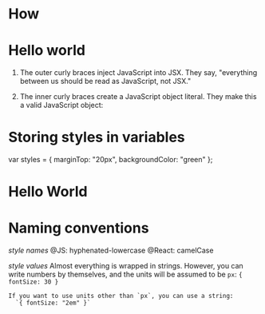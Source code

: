 # How
  <h1 style={{ color: 'red' }}>Hello world</h1>

  1. The outer curly braces inject JavaScript into JSX. They say, "everything between us should be read as JavaScript, not JSX."

  2. The inner curly braces create a JavaScript object literal. They make this a valid JavaScript object:

# Storing styles in variables
  var styles = {
    marginTop:       "20px",
    backgroundColor: "green"
  };

  <h1 style={styles}>Hello World</h1>

# Naming conventions
  *style names*
    @JS: hyphenated-lowercase
    @React: camelCase

  *style values*
    Almost everything is wrapped in strings.
    However, you can write numbers by themselves, and the units will be assumed to be `px`:
      `{ fontSize: 30 }`

    If you want to use units other than `px`, you can use a string:
      `{ fontSize: "2em" }`
